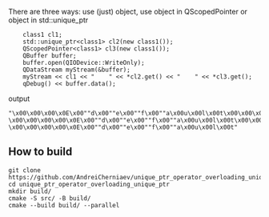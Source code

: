 There are three ways: use (just) object,
use object in QScopedPointer or object in  std::unique_ptr
```
    class1 cl1;
    std::unique_ptr<class1> cl2(new class1());
    QScopedPointer<class1> cl3(new class1());
    QBuffer buffer;
    buffer.open(QIODevice::WriteOnly);
    QDataStream myStream(&buffer);
    myStream << cl1 << "    " << *cl2.get() << "    " << *cl3.get();
    qDebug() << buffer.data();
```
output
```
"\x00\x00\x00\x0E\x00""d\x00""e\x00""f\x00""a\x00u\x00l\x00t\x00\x00\x00\x05    \x00\x00\x00\x00\x0E\x00""d\x00""e\x00""f\x00""a\x00u\x00l\x00t\x00\x00\x00\x05    \x00\x00\x00\x00\x0E\x00""d\x00""e\x00""f\x00""a\x00u\x00l\x00t"
```
## How to build
```
git clone https://github.com/AndreiCherniaev/unique_ptr_operator_overloading_unique_ptr
cd unique_ptr_operator_overloading_unique_ptr
mkdir build/
cmake -S src/ -B build/
cmake --build build/ --parallel 
```